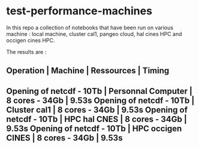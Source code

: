 # test-performance-machines

In this repo a collection of notebooks that have been run on various machine : local machine, cluster cal1, pangeo cloud, hal cines HPC and occigen cines HPC.

The results are :

Operation | Machine | Ressources | Timing
-----------------------------------------
Opening of netcdf -  10Tb | Personnal Computer | 8 cores - 34Gb | 9.53s
Opening of netcdf -  10Tb | Cluster cal1 | 8 cores - 34Gb | 9.53s
Opening of netcdf -  10Tb | HPC hal CNES | 8 cores - 34Gb | 9.53s
Opening of netcdf -  10Tb | HPC occigen CINES | 8 cores - 34Gb | 9.53s
---------------------------------------------

